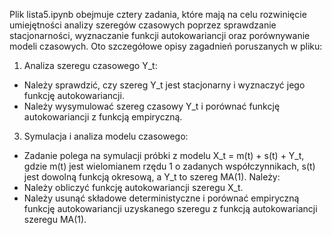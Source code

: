 Plik lista5.ipynb obejmuje cztery zadania, które mają na celu rozwinięcie umiejętności analizy szeregów czasowych poprzez sprawdzanie stacjonarności, wyznaczanie funkcji autokowariancji oraz porównywanie modeli czasowych. Oto szczegółowe opisy zagadnień poruszanych w pliku:
1. Analiza szeregu czasowego Y_t:
- Należy sprawdzić, czy szereg Y_t jest stacjonarny i wyznaczyć jego funkcję autokowariancji.
- Należy wysymulować szereg czasowy Y_t i porównać funkcję autokowariancji z funkcją empiryczną.
3. Symulacja i analiza modelu czasowego:
- Zadanie polega na symulacji próbki z modelu X_t = m(t) + s(t) + Y_t, gdzie m(t) jest wielomianem rzędu 1 o zadanych współczynnikach, s(t) jest dowolną funkcją okresową, a Y_t to szereg MA(1). Należy:
- Należy obliczyć funkcję autokowariancji szeregu X_t.
- Należy usunąć składowe deterministyczne i porównać empiryczną funkcję autokowariancji uzyskanego szeregu z funkcją autokowariancji szeregu MA(1).
